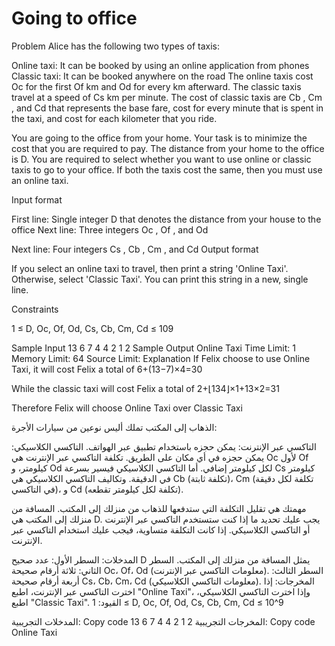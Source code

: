 # Going to office
Problem
Alice has the following two types of taxis:

Online taxi: It can be booked by using an online application from phones 
Classic taxi: It can be booked anywhere on the road
The online taxis cost Oc
 for the first Of
 km and Od
 for every km afterward. The classic taxis travel at a speed of Cs
 km per minute. The cost of classic taxis are Cb
, Cm
, and Cd
 that represents the base fare, cost for every minute that is spent in the taxi, and cost for each kilometer that you ride.

You are going to the office from your home. Your task is to minimize the cost that you are required to pay. The distance from your home to the office is D. You are required to select whether you want to use online or classic taxis to go to your office. If both the taxis cost the same, then you must use an online taxi.

Input format

First line: Single integer D
 that denotes the distance from your house to the office
Next line: Three integers Oc
 , Of
 , and Od
  
Next line: Four integers Cs
 , Cb
 , Cm
 , and Cd
Output format

If you select an online taxi to travel, then print a string 'Online Taxi'. Otherwise, select 'Classic Taxi'. You can print this string in a new, single line.

Constraints

1 ≤
 D, Oc, Of, Od, Cs, Cb, Cm, Cd
 ≤
 109

Sample Input
13
6 7 4
4 2 1 2
Sample Output
Online Taxi
Time Limit: 1
Memory Limit: 64
Source Limit:
Explanation
If Felix choose to use Online Taxi, it will cost Felix a total of 6+(13−7)×4=30

While the classic taxi will cost Felix a total of 2+⌊134⌋×1+13×2=31

Therefore Felix will choose Online Taxi over Classic Taxi

الذهاب إلى المكتب تملك أليس نوعين من سيارات الأجرة:

التاكسي عبر الإنترنت: يمكن حجزه باستخدام تطبيق عبر الهواتف.
التاكسي الكلاسيكي: يمكن حجزه في أي مكان على الطريق.
تكلفة التاكسي عبر الإنترنت هي Oc لأول Of كيلومتر، و Od لكل كيلومتر إضافي. أما التاكسي الكلاسيكي فيسير بسرعة Cs كيلومتر في الدقيقة. وتكاليف التاكسي الكلاسيكي هي Cb (تكلفة ثابتة)، Cm (تكلفة لكل دقيقة في التاكسي)، و Cd (تكلفة لكل كيلومتر تقطعه).

مهمتك هي تقليل التكلفة التي ستدفعها للذهاب من منزلك إلى المكتب. المسافة من منزلك إلى المكتب هي D. يجب عليك تحديد ما إذا كنت ستستخدم التاكسي عبر الإنترنت أو التاكسي الكلاسيكي. إذا كانت التكلفة متساوية، فيجب عليك استخدام التاكسي عبر الإنترنت.

المدخلات:
السطر الأول: عدد صحيح D يمثل المسافة من منزلك إلى المكتب.
السطر الثاني: ثلاثة أرقام صحيحة Oc، Of، Od (معلومات التاكسي عبر الإنترنت).
السطر الثالث: أربعة أرقام صحيحة Cs، Cb، Cm، Cd (معلومات التاكسي الكلاسيكي).
المخرجات:
إذا اخترت التاكسي عبر الإنترنت، اطبع "Online Taxi"، وإذا اخترت التاكسي الكلاسيكي، اطبع "Classic Taxi".
القيود:
1 ≤ D, Oc, Of, Od, Cs, Cb, Cm, Cd ≤ 10^9

المدخلات التجريبية:
Copy code
13
6 7 4
4 2 1 2
المخرجات التجريبية:
Copy code
Online Taxi
